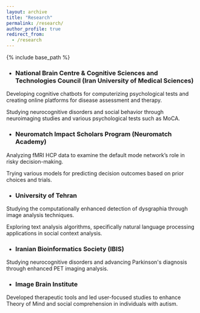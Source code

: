 ```yaml
---
layout: archive
title: "Research"
permalink: /research/
author_profile: true
redirect_from:
  - /research
---
```


{% include base_path %}

* ### National Brain Centre & Cognitive Sciences and Technologies Council (Iran University of Medical Sciences)

<!-- (Dec. 2023 ‑ present) -->
<!-- ‑ Automating Faux Pas Recognition Test (LLaMA‑3‑Powered Chatbot) and Rehab in Autism

‑ Classifying individuals as healthy or unhealthy based on MoCA test images

‑ fMRI study on Deception behavior

‑ Meta‑analysis on the Impact of Music Therapy on Social Interactions in Autism 

‑ Implementing Cognitive Games

‑ Processed EEG data for analyzing brain wave patterns in a photothrombosis stroke model study in laboratory mice

‑ Developing AI‑driven RFPs for mental disorders diagnostics and treatments -->

Developing cognitive chatbots for computerizing psychological tests and creating online platforms for disease assessment and therapy. 

Studying neurocognitive disorders and social behavior through neuroimaging studies and various psychological tests such as MoCA.


* ### Neuromatch Impact Scholars Program (Neuromatch Academy)

<!-- (Aug. 2024 ‑ Present) -->
<!-- ‑ Analyzed fMRI data (HCP) to compare GLM and LSTM models in predicting risky decision‑making, focusing on the role of the Default Mode Network (DMN) in gambling scenarios.

‑ Applied reinforcement learning models and hierarchical Bayesian approaches to explore the DMN’s role in decision‑making under uncertainty. -->

Analyzing fMRI HCP data to examine the default mode network’s role in risky decision-making.

Trying various models for predicting decision outcomes based on prior choices and trials.

* ### University of Tehran

 <!-- (Nov. 2023 ‑ Present) -->
<!-- Improving Sentiment Analysis of Persian Tweets through a Transformer-based approach -Enhancing NLP Efficiency: Optimizing Distilled BERT Models for Resource-Constrained Environments -->

Studying the computationally enhanced detection of dysgraphia through image analysis techniques. 

Exploring text analysis algorithms, specifically natural language processing applications in social context analysis.

* ### Iranian Bioinformatics Society (IBIS) 

<!-- (Sep. 2023 ‑ present) -->
<!-- ‑ Advancing Parkinson’s Disease Diagnosis Through Enhanced PET Imaging Analysis

‑ Decoding Neurocognitive Disorders Through Computational Analysis

‑ Developing AI‑driven RFPs for mental disorders diagnostics and treatments -->

Studying neurocognitive disorders and advancing Parkinson's diagnosis through enhanced PET imaging analysis.

* ### Image Brain Institute 

<!-- (Aug. 2024 ‑ Present) -->
<!-- ‑ Automating Faux Pas Recognition Test (LLaMA‑3‑Powered Chatbot) and Rehab in Autism -->

Developed therapeutic tools and led user-focused studies to enhance Theory of Mind and social comprehension in individuals with autism.

<!-- * ### Innovation And Development Of Artificial Intelligence Center ICT Research Institute

‑ Developing a system to detect brain hemorrhages in CT scans and provide urgent treatment -->


<!-- 


# Competition

* ### NeuroScience Competition  -->

<!-- (Mar. 2024 ‑ Present) -->
<!-- ‑ Conducted an eye‑tracking study comparing facial recognition patterns in Mild Cognitive Impairment (MCI) patients and healthy individuals.

‑ Developed strategies to enhance facial recognition in MCI patients using visual salience techniques. -->

<!-- * ### Generative AI for women (ICT Research Institute) -->

<!-- (Oct. 2023 ‑ Jan 2024) -->
<!-- ‑ Developing a system to detect brain hemorrhages in CT scans and provide urgent treatment -->


<!-- ---
layout: archive
title: "Transcript"
permalink: /transcript/
author_profile: true
redirect_from:
  - /transcripts
---

{% include base_path %}

## Download

To Download my offical transcript, click [here](/files/AvisaFallah-Transcript.pdf) -->